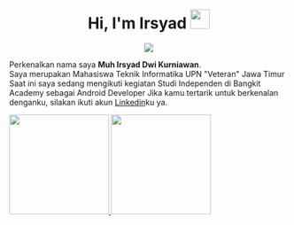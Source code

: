 <h1 align="center">Hi, I'm Irsyad <img src="https://media.giphy.com/media/hvRJCLFzcasrR4ia7z/giphy.gif" width="35"></h1>
<p align="center">
  <a href="https://github.com/DenverCoder1/readme-typing-svg"><img src="https://readme-typing-svg.herokuapp.com?lines=Informatics%20Student;&center=true&width=500&height=50"></a>
</p>

Perkenalkan nama saya **Muh Irsyad Dwi Kurniawan**.\
Saya merupakan Mahasiswa Teknik Informatika UPN "Veteran" Jawa Timur
Saat ini saya sedang mengikuti kegiatan Studi Independen di Bangkit Academy sebagai Android Developer
Jika kamu tertarik untuk berkenalan denganku, silakan ikuti akun [Linkedin](https://www.linkedin.com/in/muh-irsyad-dwi-kurniawan/)ku ya.

<p align="left">
<a href="https://github.com/MuhammadIrsyadd">
  <img height="180em" src="https://github-readme-stats-eight-theta.vercel.app/api?username=MuhammadIrsyadd&show_icons=true&theme=algolia&include_all_commits=true&count_private=true"/>
  <img height="180em" src="https://github-readme-stats-eight-theta.vercel.app/api/top-langs/?username=MuhammadIrsyadd&layout=compact&langs_count=8&theme=algolia"/>
</a>
</p>
